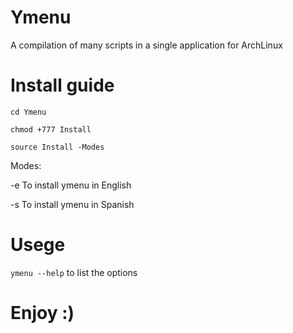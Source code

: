 # Ymenu

A compilation of many scripts in a single application for ArchLinux

# Install guide

```
cd Ymenu
```
```
chmod +777 Install
```
```
source Install -Modes
```

Modes:

-e  To install ymenu in English

-s  To install ymenu in Spanish

# Usege

`ymenu --help` to list the options

# Enjoy :)
